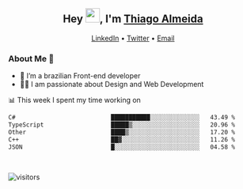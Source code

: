 

<h2 align="center">Hey <img src="https://github.com/TheDudeThatCode/TheDudeThatCode/blob/master/Assets/Hi.gif" width="29">, I'm <a href="https://www.linkedin.com/in/thiago-almeida-69785569/">Thiago Almeida</a></h2>
<p align="center">
  <a href="https://www.linkedin.com/in/thiago-almeida-69785569/">LinkedIn</a> •
  <a href="https://twitter.com/thiagoloal">Twitter</a> •
  <a href="mailto:thiagoloal@gmail.com">Email</a>
</p>

### About Me 🚀
- 🌱  I’m a brazilian Front-end developer</br>
- 👨‍💻  I am passionate about Design and Web Development</br>

<!-- ![Thiago Almeida github stats](https://github-readme-stats.vercel.app/api?username=thiagoloal&show_icons=true&hide_border=true)&nbsp;&nbsp; -->

📊 This week I spent my time working on
<!--START_SECTION:waka-->

```txt
C#                           ███████████░░░░░░░░░░░░░░   43.49 %
TypeScript                   █████▒░░░░░░░░░░░░░░░░░░░   20.96 %
Other                        ████▒░░░░░░░░░░░░░░░░░░░░   17.20 %
C++                          ██▓░░░░░░░░░░░░░░░░░░░░░░   11.26 %
JSON                         █░░░░░░░░░░░░░░░░░░░░░░░░   04.58 %
```

<!--END_SECTION:waka-->

<br />

![visitors](https://visitor-badge.laobi.icu/badge?page_id=thiagoloal.thiagoloal)
